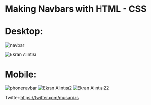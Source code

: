 # Making Navbars with HTML - CSS

# Desktop:

![navbar](https://user-images.githubusercontent.com/107439786/185370911-07530c48-ff11-4b41-8cc2-bf6cb912f0c1.png)

![Ekran Alıntısı](https://user-images.githubusercontent.com/107439786/185381838-77fc02e4-c400-48a6-b8b8-e309830e0688.PNG)

# Mobile:

![phonenavbar](https://user-images.githubusercontent.com/107439786/185381957-d78850d6-9c5e-4b2a-9ada-ffe3500ba686.png)        ![Ekran Alıntısı2](https://user-images.githubusercontent.com/107439786/185381988-413da50c-a58b-4106-9296-6bf58dc6d57d.PNG)      ![Ekran Alıntısı22](https://user-images.githubusercontent.com/107439786/185382233-0612466f-6040-42df-afbe-42ee0c4f3d1a.PNG)



Twitter:https://twitter.com/musardas
